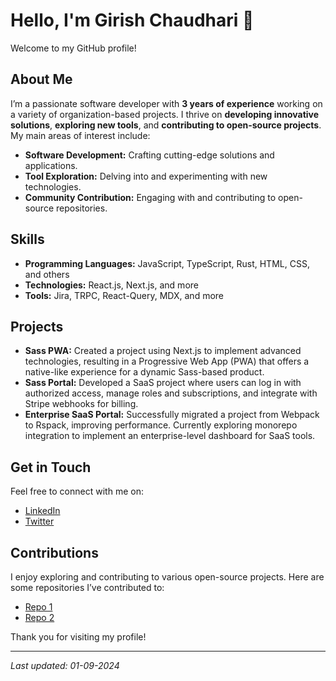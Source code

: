# Hello, I'm Girish Chaudhari 👋

Welcome to my GitHub profile!

## About Me

I’m a passionate software developer with **3 years of experience** working on a variety of organization-based projects. I thrive on **developing innovative solutions**, **exploring new tools**, and **contributing to open-source projects**. My main areas of interest include:

- **Software Development:** Crafting cutting-edge solutions and applications.
- **Tool Exploration:** Delving into and experimenting with new technologies.
- **Community Contribution:** Engaging with and contributing to open-source repositories.

## Skills

- **Programming Languages:** JavaScript, TypeScript, Rust, HTML, CSS, and others
- **Technologies:** React.js, Next.js, and more
- **Tools:** Jira, TRPC, React-Query, MDX, and more

## Projects

- **Sass PWA:** Created a project using Next.js to implement advanced technologies, resulting in a Progressive Web App (PWA) that offers a native-like experience for a dynamic Sass-based product.
- **Sass Portal:** Developed a SaaS project where users can log in with authorized access, manage roles and subscriptions, and integrate with Stripe webhooks for billing.
- **Enterprise SaaS Portal:** Successfully migrated a project from Webpack to Rspack, improving performance. Currently exploring monorepo integration to implement an enterprise-level dashboard for SaaS tools.

## Get in Touch

Feel free to connect with me on:

- [LinkedIn](https://in.linkedin.com/in/girish-chaudhari-1595871aa)
- [Twitter](https://twitter.com/Girishc0007)

## Contributions

I enjoy exploring and contributing to various open-source projects. Here are some repositories I’ve contributed to:

- [Repo 1](https://github.com/your-profile/repo1)
- [Repo 2](https://github.com/your-profile/repo2)

Thank you for visiting my profile!

---

*Last updated: 01-09-2024*
